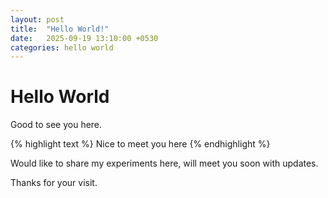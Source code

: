 ```yaml
---
layout: post
title:  "Hello World!"
date:   2025-09-19 13:10:00 +0530
categories: hello world
---
```


# Hello World

Good to see you here. 


{% highlight text %}
  Nice to meet you here
{% endhighlight %}

Would like to share my experiments here, will meet you soon with updates.

Thanks for your visit.

